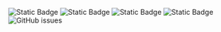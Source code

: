 ![Static Badge](https://img.shields.io/badge/blacklists-60-000000) ![Static Badge](https://img.shields.io/badge/blacklisted-3179856-cc0000) ![Static Badge](https://img.shields.io/badge/whitelisted-2242-00CC00) ![Static Badge](https://img.shields.io/badge/streaming_blacklist-28106-000000) ![GitHub issues](https://img.shields.io/github/issues/fabriziosalmi/blacklists)
